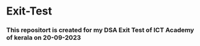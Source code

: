 # Exit-Test
### This repositort is created for my DSA Exit Test of ICT Academy of kerala on 20-09-2023
